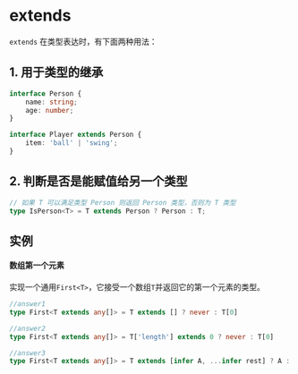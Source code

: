 #  extends

`extends` 在类型表达时，有下面两种用法：

## 1.  用于类型的继承

```typescript
interface Person {
    name: string;
    age: number;
}

interface Player extends Person {
    item: 'ball' | 'swing';
}
```

## 2.  判断是否是能赋值给另一个类型

```typescript
// 如果 T 可以满足类型 Person 则返回 Person 类型，否则为 T 类型
type IsPerson<T> = T extends Person ? Person : T;
```

## 实例

#### 数组第一个元素

实现一个通用`First<T>`，它接受一个数组`T`并返回它的第一个元素的类型。

```ts
//answer1
type First<T extends any[]> = T extends [] ? never : T[0]

//answer2
type First<T extends any[]> = T['length'] extends 0 ? never : T[0]

//answer3
type First<T extends any[]> = T extends [infer A, ...infer rest] ? A : never
```





